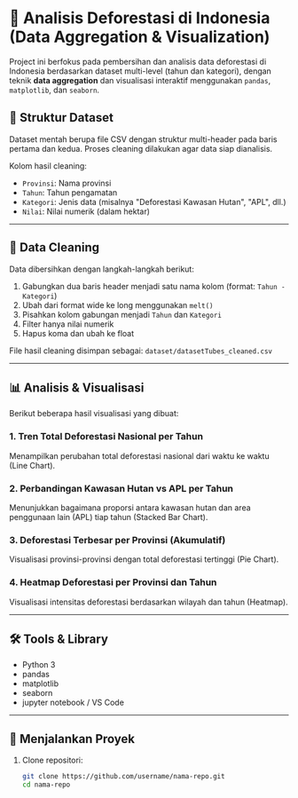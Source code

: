 # 🌳 Analisis Deforestasi di Indonesia (Data Aggregation & Visualization)

Project ini berfokus pada pembersihan dan analisis data deforestasi di Indonesia berdasarkan dataset multi-level (tahun dan kategori), dengan teknik **data aggregation** dan visualisasi interaktif menggunakan `pandas`, `matplotlib`, dan `seaborn`.

## 📁 Struktur Dataset

Dataset mentah berupa file CSV dengan struktur multi-header pada baris pertama dan kedua. Proses cleaning dilakukan agar data siap dianalisis.

Kolom hasil cleaning:

- `Provinsi`: Nama provinsi
- `Tahun`: Tahun pengamatan
- `Kategori`: Jenis data (misalnya "Deforestasi Kawasan Hutan", "APL", dll.)
- `Nilai`: Nilai numerik (dalam hektar)

---

## 🧼 Data Cleaning

Data dibersihkan dengan langkah-langkah berikut:

1. Gabungkan dua baris header menjadi satu nama kolom (format: `Tahun - Kategori`)
2. Ubah dari format wide ke long menggunakan `melt()`
3. Pisahkan kolom gabungan menjadi `Tahun` dan `Kategori`
4. Filter hanya nilai numerik
5. Hapus koma dan ubah ke float

File hasil cleaning disimpan sebagai: `dataset/datasetTubes_cleaned.csv`

---

## 📊 Analisis & Visualisasi

Berikut beberapa hasil visualisasi yang dibuat:

### 1. Tren Total Deforestasi Nasional per Tahun
Menampilkan perubahan total deforestasi nasional dari waktu ke waktu (Line Chart).

### 2. Perbandingan Kawasan Hutan vs APL per Tahun
Menunjukkan bagaimana proporsi antara kawasan hutan dan area penggunaan lain (APL) tiap tahun (Stacked Bar Chart).

### 3. Deforestasi Terbesar per Provinsi (Akumulatif)
Visualisasi provinsi-provinsi dengan total deforestasi tertinggi (Pie Chart).

### 4. Heatmap Deforestasi per Provinsi dan Tahun
Visualisasi intensitas deforestasi berdasarkan wilayah dan tahun (Heatmap).

---

## 🛠️ Tools & Library

- Python 3
- pandas
- matplotlib
- seaborn
- jupyter notebook / VS Code

---

## 🚀 Menjalankan Proyek

1. Clone repositori:
   ```bash
   git clone https://github.com/username/nama-repo.git
   cd nama-repo
    ```
